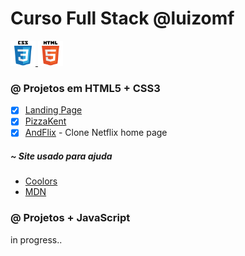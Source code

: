 # Curso Full Stack @luizomf

<a href="https://www.w3schools.com/css/" target="_blank"> <img src="https://raw.githubusercontent.com/devicons/devicon/master/icons/css3/css3-original-wordmark.svg" alt="css3" width="40" height="40"/> </a> <a href="https://www.w3.org/html/" target="_blank"> <img src="https://raw.githubusercontent.com/devicons/devicon/master/icons/html5/html5-original-wordmark.svg" alt="html5" width="40" height="40"/> </a>


### @ Projetos em HTML5 + CSS3

- [x] [Landing Page](https://rafaelcastrobr.github.io/CourseFullStack/Html_CSS/Landing-page/)
- [x] [PizzaKent](https://pizzakent.netlify.app/)
- [x] [AndFlix](https://rafaelcastrobr.github.io/CourseFullStack/Html_CSS/AndFlix/) - Clone Netflix home page

##### ~ Site usado para ajuda

- [Coolors](https://coolors.co/)
- [MDN](https://developer.mozilla.org/)


### @ Projetos + JavaScript

in progress..
